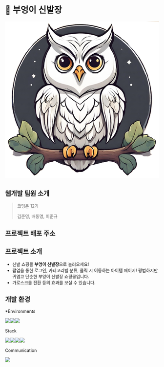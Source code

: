 # 🦉 부엉이 신발장

![alt text](src/img/OOTD.jpg)


## 웹개발 팀원 소개

> 코딩온 12기
>
> 김준영, 배동명, 이준규
>

## 프로젝트 배포 주소

## 프로젝트 소개
- 신발 쇼핑몰 **부엉이 신발장**으로 놀러오세요!
- 팝업을 통한 로그인, 카테고리별 분류, 클릭 시 이동하는 아이템 페이지! 평범하지만 귀엽고 단순한 부엉이 신발장 쇼핑몰입니다.
- 가로스크롤 전환 등의 효과를 보실 수 있습니다.

## 개발 환경
*Environments

 <img src="![Visual Studio Code](https://img.shields.io/badge/Visual%20Studio%20Code-0078d7.svg?style=for-the-badge&logo=visual-studio-code&logoColor=white)"><img src="![Git](https://img.shields.io/badge/git-%23F05033.svg?style=for-the-badge&logo=git&logoColor=white)"><img src="![GitHub](https://img.shields.io/badge/github-%23121011.svg?style=for-the-badge&logo=github&logoColor=white)">

Stack

 <img src="![JavaScript](https://img.shields.io/badge/javascript-%23323330.svg?style=for-the-badge&logo=javascript&logoColor=%23F7DF1E)"><img src="![HTML5](https://img.shields.io/badge/html5-%23E34F26.svg?style=for-the-badge&logo=html5&logoColor=white)"><img src="	![CSS3](https://img.shields.io/badge/css3-%231572B6.svg?style=for-the-badge&logo=css3&logoColor=white)"><img src="![jQuery](https://img.shields.io/badge/jquery-%230769AD.svg?style=for-the-badge&logo=jquery&logoColor=white)">
  
Communication

<img src="![Slack](https://img.shields.io/badge/Slack-4A154B?style=for-the-badge&logo=slack&logoColor=white)">